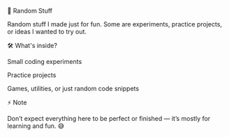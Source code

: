 🎲 Random Stuff

Random stuff I made just for fun.
Some are experiments, practice projects, or ideas I wanted to try out.

🛠 What's inside?

Small coding experiments

Practice projects

Games, utilities, or just random code snippets

⚡ Note

Don’t expect everything here to be perfect or finished — it’s mostly for learning and fun. 😅
